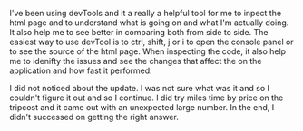 I've been using devTools and it a really a helpful tool for me to inpect the html page and to understand what is going on and what I'm actually doing. It also help me to see better in comparing both from side to side. The easiest way to use devTool is to ctrl, shift, j or i to open the console panel or to see the source of the html page. When inspecting the code, it also help me to idenifty the issues and see the changes that affect the on the application and how fast it performed.

I did not noticed about the update. I was not sure what was it and so I couldn't figure it out and so I continue. I did try miles time by price on the tripcost and it came out with an unexpected large number. In the end, I didn't successed on getting the right answer.
